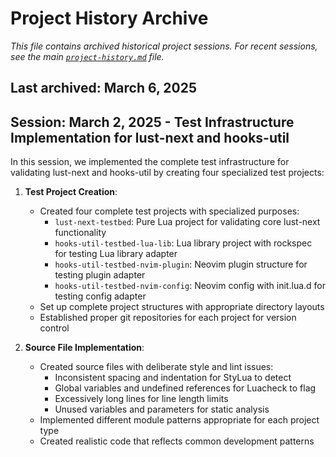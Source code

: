 
# Project History Archive

*This file contains archived historical project sessions. For recent sessions, see the main [`project-history.md`](/home/gregg/Projects/docs-projects/neovim-ecosystem-docs/project-history.md) file.*

## Last archived: March 6, 2025

## Session: March 2, 2025 - Test Infrastructure Implementation for lust-next and hooks-util

In this session, we implemented the complete test infrastructure for validating lust-next and hooks-util by creating four specialized test projects:

1. **Test Project Creation**:
   - Created four complete test projects with specialized purposes:
     - `lust-next-testbed`: Pure Lua project for validating core lust-next functionality
     - `hooks-util-testbed-lua-lib`: Lua library project with rockspec for testing Lua library adapter
     - `hooks-util-testbed-nvim-plugin`: Neovim plugin structure for testing plugin adapter
     - `hooks-util-testbed-nvim-config`: Neovim config with init.lua.d for testing config adapter
   - Set up complete project structures with appropriate directory layouts
   - Established proper git repositories for each project for version control

1. **Source File Implementation**:
   - Created source files with deliberate style and lint issues:
     - Inconsistent spacing and indentation for StyLua to detect
     - Global variables and undefined references for Luacheck to flag
     - Excessively long lines for line length limits
     - Unused variables and parameters for static analysis
   - Implemented different module patterns appropriate for each project type
   - Created realistic code that reflects common development patterns

<!-- New archived entries will be added above this line -->
